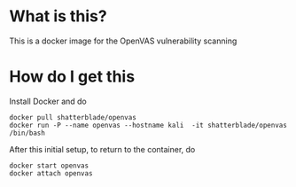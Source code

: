 # What is this?
This is a docker image for the OpenVAS vulnerability scanning

# How do I get this
Install Docker and do
```
docker pull shatterblade/openvas
docker run -P --name openvas --hostname kali  -it shatterblade/openvas /bin/bash
```
After this initial setup, to return to the container, do
```
docker start openvas
docker attach openvas
```
